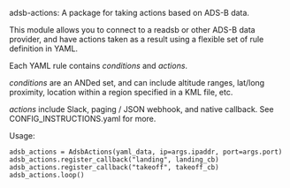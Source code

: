 adsb-actions: A package for taking actions based on ADS-B data.

This module allows you to connect to a readsb or other ADS-B
data provider, and have actions taken as a result using a 
flexible set of rule definition in YAML.  

Each YAML rule contains *conditions* and *actions*. 

*conditions* are an ANDed set, and can include altitude ranges, lat/long proximity, location within a region specified in a KML file, etc.

*actions* include Slack, paging / JSON webhook, and native callback.  See CONFIG_INSTRUCTIONS.yaml for more.

Usage:

    adsb_actions = AdsbActions(yaml_data, ip=args.ipaddr, port=args.port)
    adsb_actions.register_callback("landing", landing_cb)
    adsb_actions.register_callback("takeoff", takeoff_cb)
    adsb_actions.loop()
